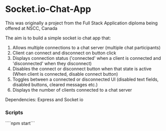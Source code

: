 # Socket.io-Chat-App

This was originally a project from the Full Stack Application diploma being offered at NSCC, Canada

The aim is to build a simple socket io chat app that:

1. Allows multiple connections to a chat server (multiple chat participants)
2. Client can connect and disconnect on button click
3. Displays connection status ('connected' when a client is connected and 'disconnected' when they disconnect)
4. Disables the connect or disconnect button when that state is active (When client is connected, disable connect button)
5. Toggles between a connected or disconnected UI (disabled text fields, disabled buttons, cleared messages etc.)
6. Displays the number of clients connected to a chat server


Dependencies:
Express and Socket io

### Scripts

````npm start```
